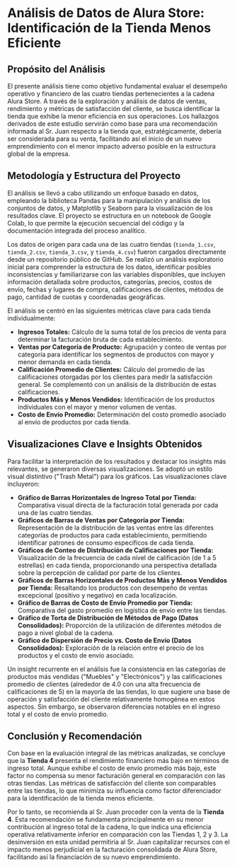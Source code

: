 # Análisis de Datos de Alura Store: Identificación de la Tienda Menos Eficiente

## Propósito del Análisis

El presente análisis tiene como objetivo fundamental evaluar el desempeño operativo y financiero de las cuatro tiendas pertenecientes a la cadena Alura Store. A través de la exploración y análisis de datos de ventas, rendimiento y métricas de satisfacción del cliente, se busca identificar la tienda que exhibe la menor eficiencia en sus operaciones. Los hallazgos derivados de este estudio servirán como base para una recomendación informada al Sr. Juan respecto a la tienda que, estratégicamente, debería ser considerada para su venta, facilitando así el inicio de un nuevo emprendimiento con el menor impacto adverso posible en la estructura global de la empresa.

## Metodología y Estructura del Proyecto

El análisis se llevó a cabo utilizando un enfoque basado en datos, empleando la biblioteca Pandas para la manipulación y análisis de los conjuntos de datos, y Matplotlib y Seaborn para la visualización de los resultados clave. El proyecto se estructura en un notebook de Google Colab, lo que permite la ejecución secuencial del código y la documentación integrada del proceso analítico.

Los datos de origen para cada una de las cuatro tiendas (`tienda_1.csv`, `tienda_2.csv`, `tienda_3.csv`, y `tienda_4.csv`) fueron cargados directamente desde un repositorio público de GitHub. Se realizó un análisis exploratorio inicial para comprender la estructura de los datos, identificar posibles inconsistencias y familiarizarse con las variables disponibles, que incluyen información detallada sobre productos, categorías, precios, costos de envío, fechas y lugares de compra, calificaciones de clientes, métodos de pago, cantidad de cuotas y coordenadas geográficas.

El análisis se centró en las siguientes métricas clave para cada tienda individualmente:

*   **Ingresos Totales:** Cálculo de la suma total de los precios de venta para determinar la facturación bruta de cada establecimiento.
*   **Ventas por Categoría de Producto:** Agrupación y conteo de ventas por categoría para identificar los segmentos de productos con mayor y menor demanda en cada tienda.
*   **Calificación Promedio de Clientes:** Cálculo del promedio de las calificaciones otorgadas por los clientes para medir la satisfacción general. Se complementó con un análisis de la distribución de estas calificaciones.
*   **Productos Más y Menos Vendidos:** Identificación de los productos individuales con el mayor y menor volumen de ventas.
*   **Costo de Envío Promedio:** Determinación del costo promedio asociado al envío de productos por cada tienda.

## Visualizaciones Clave e Insights Obtenidos

Para facilitar la interpretación de los resultados y destacar los insights más relevantes, se generaron diversas visualizaciones. Se adoptó un estilo visual distintivo ("Trash Metal") para los gráficos. Las visualizaciones clave incluyeron:

*   **Gráfico de Barras Horizontales de Ingreso Total por Tienda:** Comparativa visual directa de la facturación total generada por cada una de las cuatro tiendas.
*   **Gráficos de Barras de Ventas por Categoría por Tienda:** Representación de la distribución de las ventas entre las diferentes categorías de productos para cada establecimiento, permitiendo identificar patrones de consumo específicos de cada tienda.
*   **Gráficos de Conteo de Distribución de Calificaciones por Tienda:** Visualización de la frecuencia de cada nivel de calificación (de 1 a 5 estrellas) en cada tienda, proporcionando una perspectiva detallada sobre la percepción de calidad por parte de los clientes.
*   **Gráficos de Barras Horizontales de Productos Más y Menos Vendidos por Tienda:** Resaltando los productos con desempeño de ventas excepcional (positivo y negativo) en cada localización.
*   **Gráfico de Barras de Costo de Envío Promedio por Tienda:** Comparativa del gasto promedio en logística de envío entre las tiendas.
*   **Gráfico de Torta de Distribución de Métodos de Pago (Datos Consolidados):** Proporción de la utilización de diferentes métodos de pago a nivel global de la cadena.
*   **Gráfico de Dispersión de Precio vs. Costo de Envío (Datos Consolidados):** Exploración de la relación entre el precio de los productos y el costo de envío asociado.

Un insight recurrente en el análisis fue la consistencia en las categorías de productos más vendidas ("Muebles" y "Electrónicos") y las calificaciones promedio de clientes (alrededor de 4.0 con una alta frecuencia de calificaciones de 5) en la mayoría de las tiendas, lo que sugiere una base de operación y satisfacción del cliente relativamente homogénea en estos aspectos. Sin embargo, se observaron diferencias notables en el ingreso total y el costo de envío promedio.

## Conclusión y Recomendación

Con base en la evaluación integral de las métricas analizadas, se concluye que la **Tienda 4** presenta el rendimiento financiero más bajo en términos de ingreso total. Aunque exhibe el costo de envío promedio más bajo, este factor no compensa su menor facturación general en comparación con las otras tiendas. Las métricas de satisfacción del cliente son comparables entre las tiendas, lo que minimiza su influencia como factor diferenciador para la identificación de la tienda menos eficiente.

Por lo tanto, se recomienda al Sr. Juan proceder con la venta de la **Tienda 4**. Esta recomendación se fundamenta principalmente en su menor contribución al ingreso total de la cadena, lo que indica una eficiencia operativa relativamente inferior en comparación con las Tiendas 1, 2 y 3. La desinversión en esta unidad permitiría al Sr. Juan capitalizar recursos con el impacto menos perjudicial en la facturación consolidada de Alura Store, facilitando así la financiación de su nuevo emprendimiento.


